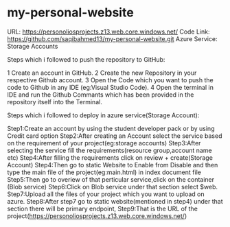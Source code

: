 # my-personal-website
URL: https://personoliosprojects.z13.web.core.windows.net/
Code Link: https://github.com/saqibahmed13/my-personal-website.git 
Azure Service: Storage Accounts

Steps which i followed to push the repository to GitHub:

1 Create an account in GitHub.
2 Create the new Repository in your respective Github account.
3 Open the Code which you want to push the code to Github in any IDE (eg:Visual Studio Code).
4 Open the terminal in IDE and run the Github Commants which has been provided in the repository itself into the Terminal.


Steps which i followed to deploy in azure service(Storage Account):

Step1:Create an account by using the student developer pack or by using Credit card option
Step2:After creating an Account select the service based on the requirement of your project(eg:storage accounts)
Step3:After selecting the service fill the requirements(resource group,account name etc)
Step4:After filling the requirements click on review + create(Storage Account)
Step4:Then go to static Website to Enable from Disable and then type the main file of the project(eg:main.html) in index document file
Step5:Then go to overiew of that perticular service,click on the container (Blob service)
Step6:Click on Blob service under that section select $web.
Step7:Upload all the files of your project which you want to upload on azure.
Step8:After step7 go to static website(mentioned in step4) under that section there will be primary endpoint, 
Step9:That is the URL of the project(https://personoliosprojects.z13.web.core.windows.net/)

